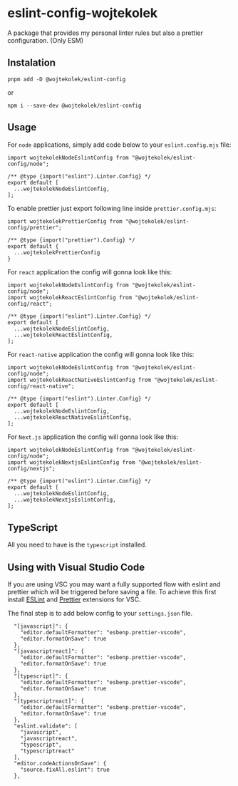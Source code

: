 # eslint-config-wojtekolek

A package that provides my personal linter rules but also a prettier configuration. (Only ESM)

## Instalation

``
pnpm add -D @wojtekolek/eslint-config
``

or

``
npm i --save-dev @wojtekolek/eslint-config
``

## Usage
For `node` applications, simply add code below to your `eslint.config.mjs` file:

```
import wojtekolekNodeEslintConfig from "@wojtekolek/eslint-config/node";

/** @type {import("eslint").Linter.Config} */
export default [
  ...wojtekolekNodeEslintConfig,
];

```

To enable prettier just export following line inside `prettier.config.mjs`:

```
import wojtekolekPrettierConfig from "@wojtekolek/eslint-config/prettier";

/** @type {import("prettier").Config} */
export default {
  ...wojtekolekPrettierConfig
}

```

For `react` application the config will gonna look like this:
```
import wojtekolekNodeEslintConfig from "@wojtekolek/eslint-config/node";
import wojtekolekReactEslintConfig from "@wojtekolek/eslint-config/react";

/** @type {import("eslint").Linter.Config} */
export default [
  ...wojtekolekNodeEslintConfig,
  ...wojtekolekReactEslintConfig,
];

```

For `react-native` application the config will gonna look like this:
```
import wojtekolekNodeEslintConfig from "@wojtekolek/eslint-config/node";
import wojtekolekReactNativeEslintConfig from "@wojtekolek/eslint-config/react-native";

/** @type {import("eslint").Linter.Config} */
export default [
  ...wojtekolekNodeEslintConfig,
  ...wojtekolekReactNativeEslintConfig,
];

```

For `Next.js` application the config will gonna look like this:
```
import wojtekolekNodeEslintConfig from "@wojtekolek/eslint-config/node";
import wojtekolekNextjsEslintConfig from "@wojtekolek/eslint-config/nextjs";

/** @type {import("eslint").Linter.Config} */
export default [
  ...wojtekolekNodeEslintConfig,
  ...wojtekolekNextjsEslintConfig,
];

```

## TypeScript
All you need to have is the `typescript` installed.

## Using with Visual Studio Code
If you are using VSC you may want a fully supported flow with eslint and prettier which will be triggered before saving a file.
To achieve this first install [ESLint](https://marketplace.visualstudio.com/items?itemName=dbaeumer.vscode-eslint) and [Prettier](https://marketplace.visualstudio.com/items?itemName=esbenp.prettier-vscode) extensions for VSC.

The final step is to add below config to your `settings.json` file.

```
  "[javascript]": {
    "editor.defaultFormatter": "esbenp.prettier-vscode",
    "editor.formatOnSave": true
  },
  "[javascriptreact]": {
    "editor.defaultFormatter": "esbenp.prettier-vscode",
    "editor.formatOnSave": true
  },
  "[typescript]": {
    "editor.defaultFormatter": "esbenp.prettier-vscode",
    "editor.formatOnSave": true
  },
  "[typescriptreact]": {
    "editor.defaultFormatter": "esbenp.prettier-vscode",
    "editor.formatOnSave": true
  },
  "eslint.validate": [
    "javascript",
    "javascriptreact",
    "typescript",
    "typescriptreact"
  ],
  "editor.codeActionsOnSave": {
    "source.fixAll.eslint": true
  },
```
